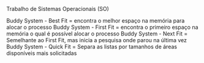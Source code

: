Trabalho de Sistemas Operacionais (SO)

Buddy System - Best Fit = encontra o melhor espaço na memória para alocar o processo
Buddy System - First Fit = encontra o primeiro espaço na memória o qual é possível alocar o processo
Buddy System - Next Fit = Semelhante ao First Fit, mas inicia a pesquisa onde parou na última vez
Buddy System - Quick Fit = Separa as listas por tamanhos de áreas disponíveis mais solicitadas